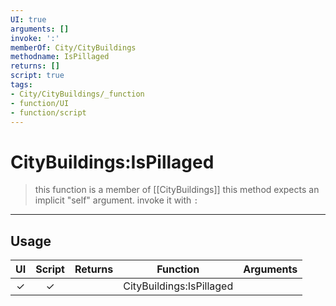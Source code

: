 ```yaml
---
UI: true
arguments: []
invoke: ':'
memberOf: City/CityBuildings
methodname: IsPillaged
returns: []
script: true
tags:
- City/CityBuildings/_function
- function/UI
- function/script
---
```

# CityBuildings:IsPillaged
> this function is a member of [[CityBuildings]]
> this method expects an implicit "self" argument. invoke it with `:`
-----
## Usage
|  UI | Script | Returns | Function | Arguments |
|:---:|:------:|-------:|:--------:|:---------|
|✓|✓||CityBuildings:IsPillaged||
